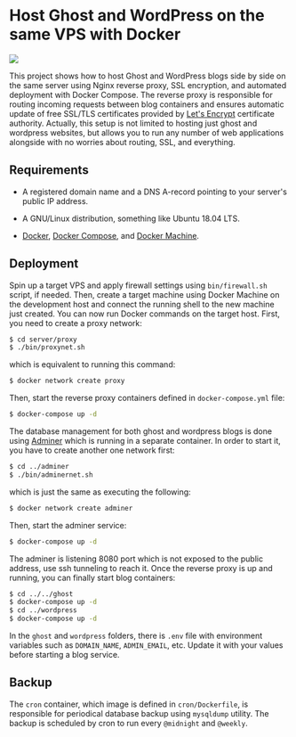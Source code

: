 # Host Ghost and WordPress on the same VPS with Docker

![](../assets/ghost_wordpress_docker.png?raw=true)

This project shows how to host Ghost and WordPress blogs side by side on the same server using Nginx reverse proxy, SSL encryption, and automated deployment with Docker Compose. The reverse proxy is responsible for routing incoming requests between blog containers and ensures automatic update of free SSL/TLS certificates provided by [Let's Encrypt](https://letsencrypt.org/) certificate authority. Actually, this setup is not limited to hosting just ghost and wordpress websites, but allows you to run any number of web applications alongside with no worries about routing, SSL, and everything.

## Requirements

* A registered domain name and a DNS A-record pointing to your server's public IP address.

* A GNU/Linux distribution, something like Ubuntu 18.04 LTS.

* [Docker](https://docs.docker.com/install/linux/docker-ce/ubuntu/), [Docker Compose](https://docs.docker.com/compose/install/), and [Docker Machine](https://docs.docker.com/machine/install-machine/).

## Deployment

Spin up a target VPS and apply firewall settings using `bin/firewall.sh` script, if needed. Then, create a target machine using Docker Machine on the development host and connect the running shell to the new machine just created. You can now run Docker commands on the target host. First, you need to create a proxy network:
```bash
$ cd server/proxy
$ ./bin/proxynet.sh
```
which is equivalent to running this command:
```bash
$ docker network create proxy
```
Then, start the reverse proxy containers defined in `docker-compose.yml` file:
```bash
$ docker-compose up -d
```
The database management for both ghost and wordpress blogs is done using [Adminer](https://www.adminer.org/) which is running in a separate container. In order to start it, you have to create another one network first:
```bash
$ cd ../adminer
$ ./bin/adminernet.sh
```
which is just the same as executing the following:
```bash
$ docker network create adminer
```
Then, start the adminer service:
```bash
$ docker-compose up -d
```
The adminer is listening 8080 port which is not exposed to the public address, use ssh tunneling to reach it. Once the reverse proxy is up and running, you can finally start blog containers:
```bash
$ cd ../../ghost
$ docker-compose up -d
$ cd ../wordpress
$ docker-compose up -d
```
In the `ghost` and `wordpress` folders, there is `.env` file with environment variables such as `DOMAIN_NAME`, `ADMIN_EMAIL`, etc. Update it with your values before starting a blog service.

## Backup

The `cron` container, which image is defined in `cron/Dockerfile`, is responsible for periodical database backup using `mysqldump` utility. The backup is scheduled by cron to run every `@midnight` and `@weekly`.

